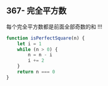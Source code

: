 ## 367- 完全平方数

每个完全平方数都是前面全部奇数的和 !!!

```js
function isPerfectSquare(n) {
	let i = 1
	while (n > 0) {
		n = n - i
		i += 2
	}
	return n === 0
}
```